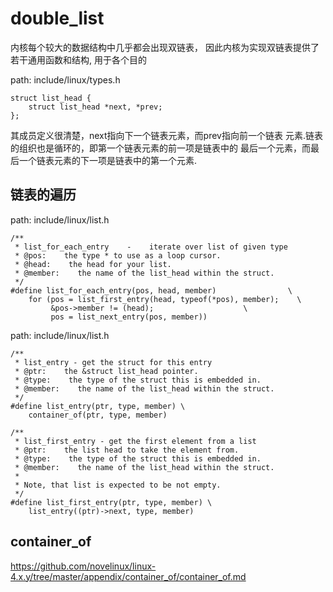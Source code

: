 double_list
========================================

内核每个较大的数据结构中几乎都会出现双链表，
因此内核为实现双链表提供了若干通用函数和结构,
用于各个目的

path: include/linux/types.h
```
struct list_head {
    struct list_head *next, *prev;
};
```

其成员定义很清楚，next指向下一个链表元素，而prev指向前一个链表
元素.链表的组织也是循环的，即第一个链表元素的前一项是链表中的
最后一个元素，而最后一个链表元素的下一项是链表中的第一个元素.

链表的遍历
----------------------------------------

path: include/linux/list.h
```
/**
 * list_for_each_entry    -    iterate over list of given type
 * @pos:    the type * to use as a loop cursor.
 * @head:    the head for your list.
 * @member:    the name of the list_head within the struct.
 */
#define list_for_each_entry(pos, head, member)                \
    for (pos = list_first_entry(head, typeof(*pos), member);    \
         &pos->member != (head);                    \
         pos = list_next_entry(pos, member))
```

path: include/linux/list.h
```
/**
 * list_entry - get the struct for this entry
 * @ptr:    the &struct list_head pointer.
 * @type:    the type of the struct this is embedded in.
 * @member:    the name of the list_head within the struct.
 */
#define list_entry(ptr, type, member) \
    container_of(ptr, type, member)

/**
 * list_first_entry - get the first element from a list
 * @ptr:    the list head to take the element from.
 * @type:    the type of the struct this is embedded in.
 * @member:    the name of the list_head within the struct.
 *
 * Note, that list is expected to be not empty.
 */
#define list_first_entry(ptr, type, member) \
    list_entry((ptr)->next, type, member)
```

container_of
----------------------------------------

https://github.com/novelinux/linux-4.x.y/tree/master/appendix/container_of/container_of.md